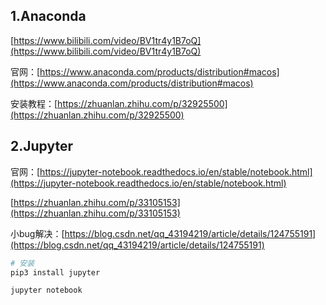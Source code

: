 ## 1.Anaconda 
[https://www.bilibili.com/video/BV1tr4y1B7oQ](https://www.bilibili.com/video/BV1tr4y1B7oQ)

官网：[https://www.anaconda.com/products/distribution#macos](https://www.anaconda.com/products/distribution#macos)

安装教程：[https://zhuanlan.zhihu.com/p/32925500](https://zhuanlan.zhihu.com/p/32925500)


## 2.Jupyter
官网：[https://jupyter-notebook.readthedocs.io/en/stable/notebook.html](https://jupyter-notebook.readthedocs.io/en/stable/notebook.html)

[https://zhuanlan.zhihu.com/p/33105153](https://zhuanlan.zhihu.com/p/33105153)

小bug解决：[https://blog.csdn.net/qq_43194219/article/details/124755191](https://blog.csdn.net/qq_43194219/article/details/124755191)

```bash
# 安装
pip3 install jupyter

jupyter notebook
```